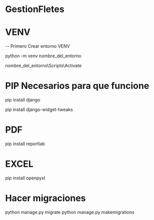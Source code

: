 # GestionFletes

#   VENV
-- Primero Crear entorno VENV

python -m venv nombre_del_entorno

nombre_del_entorno\Scripts\Activate

# PIP Necesarios para que funcione

pip install django

pip install django-widget-tweaks

# PDF

pip install reportlab

# EXCEL

pip install openpyxl


# Hacer migraciones

python manage.py migrate
python manage.py makemigrations


